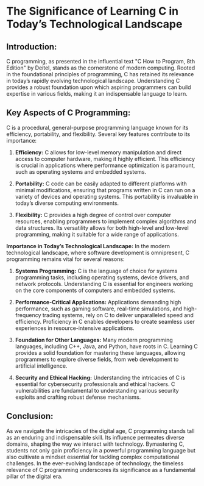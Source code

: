 # **The Significance of Learning C in Today’s Technological Landscape**

## **Introduction**:
C programming, as presented in the influential text "C How to Program, 8th Edition" by Deitel, stands as the cornerstone of modern computing. Rooted in the foundational principles of programming, C has retained its relevance in today’s rapidly evolving technological landscape. Understanding C provides a robust foundation upon which aspiring programmers can build expertise in various fields, making it an indispensable language to learn.

## **Key Aspects of C Programming:**
C is a procedural, general-purpose programming language known for its efficiency, portability, and flexibility. Several key features contribute to its importance:

1. **Efficiency:** C allows for low-level memory manipulation and direct access to computer hardware, making it highly efficient. This efficiency is crucial in applications where performance optimization is paramount, such as operating systems and embedded systems.

2. **Portability:** C code can be easily adapted to different platforms with minimal modifications, ensuring that programs written in C can run on a variety of devices and operating systems. This portability is invaluable in today’s diverse computing environments.

3. **Flexibility:** C provides a high degree of control over computer resources, enabling programmers to implement complex algorithms and data structures. Its versatility allows for both high-level and low-level programming, making it suitable for a wide range of applications.

**Importance in Today’s Technological Landscape:**
In the modern technological landscape, where software development is omnipresent, C programming remains vital for several reasons:

1. **Systems Programming:** C is the language of choice for systems programming tasks, including operating systems, device drivers, and network protocols. Understanding C is essential for engineers working on the core components of computers and embedded systems.

2. **Performance-Critical Applications:** Applications demanding high performance, such as gaming software, real-time simulations, and high-frequency trading systems, rely on C to deliver unparalleled speed and efficiency. Proficiency in C enables developers to create seamless user experiences in resource-intensive applications.

3. **Foundation for Other Languages:** Many modern programming languages, including C++, Java, and Python, have roots in C. Learning C provides a solid foundation for mastering these languages, allowing programmers to explore diverse fields, from web development to artificial intelligence.

4. **Security and Ethical Hacking:** Understanding the intricacies of C is essential for cybersecurity professionals and ethical hackers. C vulnerabilities are fundamental to understanding various security exploits and crafting robust defense mechanisms.

## **Conclusion:**
As we navigate the intricacies of the digital age, C programming stands tall as an enduring and indispensable skill. Its influence permeates diverse domains, shaping the way we interact with technology. Bymastering C, students not only gain proficiency in a powerful programming language but also cultivate a mindset essential for tackling complex computational challenges. In the ever-evolving landscape of technology, the timeless relevance of C programming underscores its significance as a fundamental pillar of the digital era.

